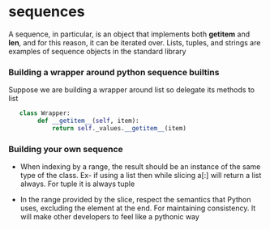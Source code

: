 # sequences

A sequence, in particular, is an
object that implements both **getitem** and **len**, and for this reason, it can be iterated over. Lists, tuples, and strings are examples of sequence objects in the standard library

### Building a wrapper around python sequence builtins

Suppose we are building a wrapper around list so delegate its methods to list

```py
   class Wrapper:
        def __getitem__(self, item):
            return self._values.__getitem__(item)
```

### Building your own sequence

- When indexing by a range, the result should be an instance of the same type of the class. Ex- if using a list then while slicing a[:] will return a list always. For tuple it is always tuple

- In the range provided by the slice, respect the semantics that Python uses, excluding the element at the end. For maintaining consistency. It will make other developers to feel like a pythonic way